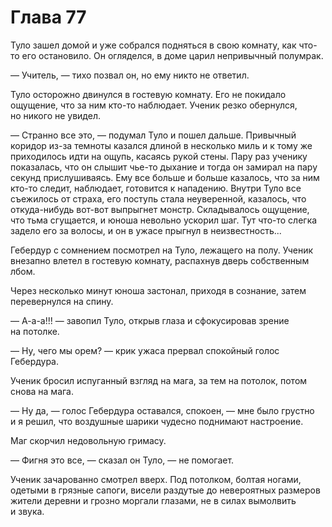 # Глава 77

Туло зашел домой и уже собрался подняться в свою комнату, как что-то его остановило. Он огляделся, в доме царил непривычный полумрак. 

— Учитель, — тихо позвал он, но ему никто не ответил.

Туло осторожно двинулся в гостевую комнату. Его не покидало ощущение, что за ним кто-то наблюдает. Ученик резко обернулся, но никого не увидел.

— Странно все это, — подумал Туло и пошел дальше. Привычный коридор из-за темноты казался длиной в несколько миль и к тому же приходилось идти на ощупь, касаясь рукой стены. Пару раз ученику показалась, что он слышит чье-то дыхание и тогда он замирал на пару секунд прислушиваясь. Ему все больше и больше казалось, что за ним кто-то следит, наблюдает, готовится к нападению. Внутри Туло все съежилось от страха, его поступь стала неуверенной, казалось, что откуда-нибудь вот-вот выпрыгнет монстр. Складывалось ощущение, что тьма сгущается, и юноша невольно ускорил шаг. Тут что-то слегка задело его за волосы, и он в ужасе прыгнул в неизвестность...

Гебердур с сомнением посмотрел на Туло, лежащего на полу. Ученик внезапно влетел в гостевую комнату, распахнув дверь собственным лбом. 

Через несколько минут юноша застонал, приходя в сознание, затем перевернулся на спину. 

— А-а-а!!! — завопил Туло, открыв глаза и сфокусировав зрение на потолке.

— Ну, чего мы орем? — крик ужаса прервал спокойный голос Гебердура.

Ученик бросил испуганный взгляд на мага, за тем на потолок, потом снова на мага.

— Ну да, — голос Гебердура оставался, спокоен, — мне было грустно и я решил, что воздушные шарики чудесно поднимают настроение. 

Маг скорчил недовольную гримасу.

— Фигня это все, — сказал он Туло, — не помогает.

Ученик зачарованно смотрел вверх. Под потолком, болтая ногами, одетыми в грязные сапоги, висели раздутые до невероятных размеров жители деревни и грозно моргали глазами, не в силах вымолвить и звука.


